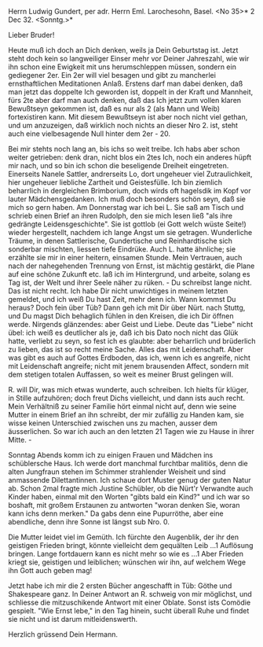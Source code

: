 Herrn Ludwig Gundert, per adr. Herrn Eml. Larochesohn, Basel. 
<No 35>* 2 Dec 32. <Sonntg.>*

Lieber Bruder!

Heute muß ich doch an Dich denken, weils ja Dein Geburtstag ist. Jetzt steht doch kein so langweiliger Einser mehr vor Deiner Jahreszahl, wie wir ihn schon eine Ewigkeit mit uns herumschleppen müssen, sondern ein gediegener 2er. Ein 2er will viel besagen und gibt zu mancherlei ernsthaftlichen Meditationen Anlaß. Erstens darf man dabei denken, daß man jetzt das doppelte Ich geworden ist, doppelt in der Kraft und Mannheit, fürs 2te aber darf man auch denken, daß das Ich jetzt zum vollen klaren Bewußtseyn gekommen ist, daß es nur als 2 (als Mann und Weib) fortexistiren kann. Mit diesem Bewußtseyn ist aber noch nicht viel gethan, und um anzuzeigen, daß wirklich noch nichts an dieser Nro 2. ist, steht auch eine vielbesagende Null hinter dem 2er - 20.

Bei mir stehts noch lang an, bis ichs so weit treibe. Ich habs aber schon weiter getrieben: denk dran, nicht blos ein 2tes Ich, noch ein anderes hüpft mir nach, und so bin ich schon die beseligende Dreiheit eingetreten. Einerseits Nanele Sattler, andrerseits Lo, dort ungeheuer viel Zutraulichkeit, hier ungeheuer liebliche Zartheit und Geistesfülle. Ich bin ziemlich beharrlich in dergleichen Brimborium, doch wirds oft hagelsdik im Kopf vor lauter Mädchensgedanken. Ich muß doch besonders schön seyn, daß sie mich so gern haben. Am Donnerstag war ich bei L. Sie saß am Tisch und schrieb einen Brief an ihren Rudolph, den sie mich lesen ließ "als ihre gedrängte Leidensgeschichte". Sie ist gottlob (ei Gott welch wüste Seite!) wieder hergestellt, nachdem ich lange Angst um sie getragen. Wunderliche Träume, in denen Sattlerische, Gundertische und Reinhardtische sich sonderbar mischten, liessen tiefe Eindrüke. Auch L. hatte ähnliche; sie erzählte sie mir in einer heitern, einsamen Stunde. Mein Vertrauen, auch nach der nahegehenden Trennung von Ernst, ist mächtig gestärkt, die Plane auf eine schöne Zukunft etc. laß ich im Hintergrund, und arbeite, solang es Tag ist, der Welt und ihrer Seele näher zu rüken. - Du schreibst lange nicht. Das ist nicht recht. Ich habe Dir nicht unwichtiges in meinem letzten gemeldet, und ich weiß Du hast Zeit, mehr denn ich. Wann kommst Du heraus? Doch fein über Tüb? Dann geh ich mit Dir über Nürt. nach Stuttg, und Du magst Dich behaglich fühlen in den Kreisen, die ich Dir öffnen werde. Nirgends glänzendes: aber Geist und Liebe. Deute das "Liebe" nicht übel: ich weiß es deutlicher als je, daß ich bis Dato noch nicht das Glük hatte, verliebt zu seyn, so fest ich es glaubte: aber beharrlich und brüderlich zu lieben, das ist so recht meine Sache. Alles das mit Leidenschaft. Aber was gibt es auch auf Gottes Erdboden, das ich, wenn ich es angreife, nicht mit Leidenschaft angreife; nicht mit jenem brausenden Affect, sondern mit dem stetigen totalen Auffassen, so weit es meiner Brust gelingen will.

R. will Dir, was mich etwas wunderte, auch schreiben. Ich hielts für klüger, in Stille aufzuhören; doch freut Dichs vielleicht, und dann ists auch recht. Mein Verhältniß zu seiner Familie hört einmal nicht auf, denn wie seine Mutter in einem Brief an ihn schreibt, der mir zufällig zu Handen kam, sie wisse keinen Unterschied zwischen uns zu machen, ausser dem äusserlichen. So war ich auch an den letzten 21 Tagen wie zu Hause in ihrer Mitte. -

Sonntag Abends komm ich zu einigen Frauen und Mädchen ins schüblersche Haus. Ich werde dort manchmal furchtbar malitiös, denn die alten Jungfraun stehen im Schimmer strahlender Weisheit und sind anmassende Dilettantinnen. Ich schaue dort Muster genug der guten Natur ab. Schon 2mal fragte mich Justine Schübler, ob die Nürt'r Verwandte auch Kinder haben, einmal mit den Worten "gibts bald ein Kind?" und ich war so boshaft, mit großem Erstaunen zu antworten "woran denken Sie, woran kann ichs denn merken." Da gabs denn eine Pupurröthe, aber eine abendliche, denn ihre Sonne ist längst sub Nro. 0.

Die Mutter leidet viel im Gemüth. Ich fürchte den Augenblik, der ihr den geistigen Frieden bringt, könnte vielleicht dem gequälten Leib ...1 Auflösung bringen. Lange fortdauern kann es nicht mehr so wie es ...1 Aber Frieden kriegt sie, geistigen und leiblichen; wünschen wir ihn, auf welchem Wege ihn Gott auch geben mag!

Jetzt habe ich mir die 2 ersten Bücher angeschafft in Tüb: Göthe und Shakespeare ganz. In Deiner Antwort an R. schweig von mir möglichst, und schliesse die mitzuschikende Antwort mit einer Oblate. Sonst ists Comödie gespielt. "Wie Ernst lebe," in den Tag hinein, sucht überall Ruhe und findet sie nicht und ist darum mitleidenswerth.

 Herzlich grüssend Dein Hermann.
